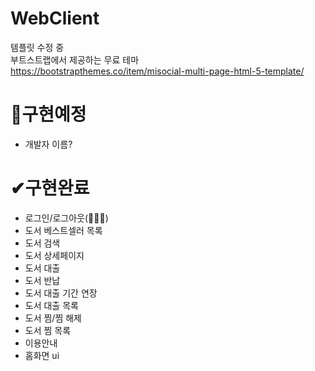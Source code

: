 # WebClient
템플릿 수정 중<br>
부트스트랩에서 제공하는 무료 테마<br>
https://bootstrapthemes.co/item/misocial-multi-page-html-5-template/


# 🥕구현예정
- 개발자 이름?

# ✔구현완료
- 로그인/로그아웃(🥕🥕🥕)
- 도서 베스트셀러 목록
- 도서 검색
- 도서 상세페이지
- 도서 대출
- 도서 반납
- 도서 대출 기간 연장
- 도서 대출 목록
- 도서 찜/찜 해제
- 도서 찜 목록
- 이용안내
- 홈화면 ui
